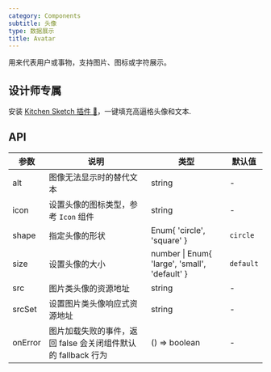 ```yaml
---
category: Components
subtitle: 头像
type: 数据展示
title: Avatar
---
```


用来代表用户或事物，支持图片、图标或字符展示。

## 设计师专属

安装 [Kitchen Sketch 插件 💎](https://kitchen.alipay.com)，一键填充高逼格头像和文本.

## API

| 参数 | 说明 | 类型 | 默认值 |
| --- | --- | --- | --- |
| alt | 图像无法显示时的替代文本 | string | - |
| icon | 设置头像的图标类型，参考 `Icon` 组件 | string | - |
| shape | 指定头像的形状 | Enum{ 'circle', 'square' } | `circle` |
| size | 设置头像的大小 | number \| Enum{ 'large', 'small', 'default' } | `default` |
| src | 图片类头像的资源地址 | string | - |
| srcSet | 设置图片类头像响应式资源地址 | string | - |
| onError | 图片加载失败的事件，返回 false 会关闭组件默认的 fallback 行为 | () => boolean | - |
